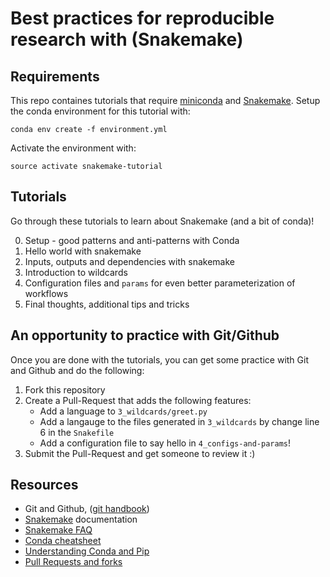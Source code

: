 # Best practices for reproducible research with (Snakemake)

## Requirements
This repo containes tutorials that require [miniconda](https://docs.conda.io/en/latest/miniconda.html) and  [Snakemake](https://snakemake.readthedocs.io/en/stable/). Setup the conda environment for this tutorial with:

    conda env create -f environment.yml

Activate the environment with:

    source activate snakemake-tutorial

## Tutorials
Go through these tutorials to learn about Snakemake (and a bit of conda)!

0. Setup - good patterns and anti-patterns with Conda
1. Hello world with snakemake
2. Inputs, outputs and dependencies with snakemake
3. Introduction to wildcards
4. Configuration files and `params` for even better parameterization of workflows
5. Final thoughts, additional tips and tricks

## An opportunity to practice with Git/Github
Once you are done with the tutorials, you can get some practice with Git and Github and do the following:
1. Fork this repository
2. Create a Pull-Request that adds the following features:
    - Add a language to `3_wildcards/greet.py`
    - Add a langauge to the files generated in `3_wildcards` by change line 6 in the `Snakefile`
    - Add a configuration file to say hello in `4_configs-and-params`!
3. Submit the Pull-Request and get someone to review it :)

## Resources
- Git and Github, ([git handbook](https://guides.github.com/introduction/git-handbook/))
- [Snakemake](https://snakemake.readthedocs.io/en/stable/index.html) documentation
- [Snakemake FAQ](https://snakemake.readthedocs.io/en/stable/project_info/faq.html)
- [Conda cheatsheet](https://docs.conda.io/projects/conda/en/latest/user-guide/cheatsheet.html)
- [Understanding Conda and Pip](https://www.anaconda.com/understanding-conda-and-pip/)
- [Pull Requests and forks](https://blog.scottlowe.org/2015/01/27/using-fork-branch-git-workflow/)
